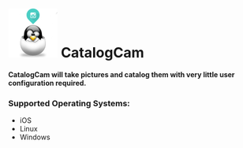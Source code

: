 # <img src="images/CatalogCamIcon.png" alt="Smiley face" width="100" height="100" align="bottom"> CatalogCam

**CatalogCam will take pictures and catalog them with very little user configuration required.**

### Supported Operating Systems:
  - iOS
  - Linux
  - Windows
